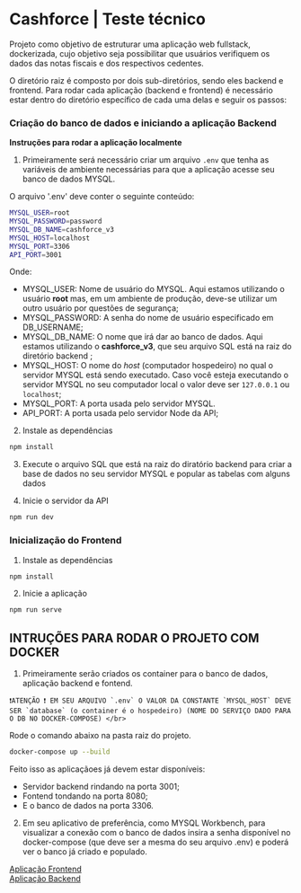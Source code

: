 # Cashforce | Teste técnico

Projeto como objetivo de estruturar uma aplicação web fullstack, dockerizada, cujo objetivo seja possibilitar que usuários verifiquem os dados das notas fiscais e dos respectivos cedentes.

O diretório raiz é composto por dois sub-diretórios, sendo eles backend e frontend.
Para rodar cada aplicação (backend e frontend) é necessário estar dentro do diretório específico de cada uma delas e seguir os passos:

### Criação do banco de dados e iniciando a aplicação Backend
<summary><strong>Instruções para rodar a aplicação localmente</strong></summary>

1. Primeiramente será necessário criar um arquivo `.env` que tenha as variáveis de ambiente necessárias para que a aplicação acesse seu banco de dados MYSQL.

O arquivo '.env' deve conter o seguinte conteúdo:

```bash
MYSQL_USER=root
MYSQL_PASSWORD=password
MYSQL_DB_NAME=cashforce_v3
MYSQL_HOST=localhost
MYSQL_PORT=3306
API_PORT=3001
```

Onde:
- MYSQL_USER: Nome de usuário do MYSQL. Aqui estamos utilizando o usuário **root** mas, em um ambiente de produção, deve-se utilizar um outro usuário por questões de segurança;
- MYSQL_PASSWORD: A senha do nome de usuário especificado em DB_USERNAME;
- MYSQL_DB_NAME: O nome que irá dar ao banco de dados. Aqui estamos utilizando o **cashforce_v3**, que seu arquivo SQL está na raiz do diretório backend ;
- MYSQL_HOST: O nome do _host_ (computador hospedeiro) no qual o servidor MYSQL está sendo executado. Caso você esteja executando o servidor MYSQL no seu computador local o valor deve ser `127.0.0.1` ou `localhost`;
- MYSQL_PORT: A porta usada pelo servidor MYSQL.
- API_PORT: A porta usada pelo servidor Node da API;

2. Instale as dependências

```bash
npm install
```

3. Execute o arquivo SQL que está na raiz do diratório backend para criar a base de dados no seu servidor MYSQL e popular as tabelas com alguns dados

4. Inicie o servidor da API

```bash
npm run dev
```


### Inicialização do Frontend

1. Instale as dependências

```bash
npm install
```

2. Inicie a aplicação

```bash
npm run serve
```

## INTRUÇÕES PARA RODAR O PROJETO COM DOCKER

1. Primeiramente serão criados os container para o banco de dados, aplicação backend e fontend.
```
❗ATENÇÃO ❗ EM SEU ARQUIVO `.env` O VALOR DA CONSTANTE `MYSQL_HOST` DEVE SER `database` (o container é o hospedeiro) (NOME DO SERVIÇO DADO PARA O DB NO DOCKER-COMPOSE) </br>
```
Rode o comando abaixo na pasta raiz do projeto.

```bash
docker-compose up --build
```
Feito isso as aplicaçãoes já devem estar disponíveis:
- Servidor backend rindando na porta 3001;
- Fontend tondando na porta 8080;
- E o banco de dados na porta 3306.

2. Em seu aplicativo de preferência, como MYSQL Workbench, para visualizar a conexão com o banco de dados insira a senha disponível no docker-compose (que deve ser a mesma do seu arquivo .env) e poderá ver o banco já criado e populado.

[Aplicação Frontend](https://github.com/thalesmsm/cashforce-frontend)<br/>
[Aplicação Backend](https://github.com/thalesmsm/cashforce-backend)